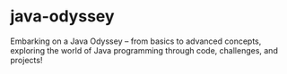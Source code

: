# java-odyssey
Embarking on a Java Odyssey – from basics to advanced concepts, exploring the world of Java programming through code, challenges, and projects!
